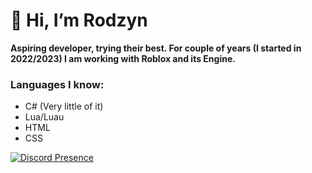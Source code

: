 # :wave: Hi, I’m Rodzyn

**Aspiring developer, trying their best. For couple of years (I started in 2022/2023) I am working with Roblox and its Engine.**

### Languages I know:
- C# (Very little of it)
- Lua/Luau
- HTML
- CSS

[![Discord Presence](https://lanyard.cnrad.dev/api/696051326529961984)](https://discord.com/users/696051326529961984)
